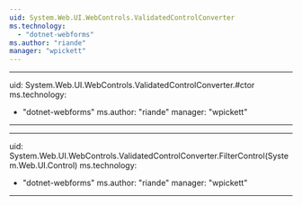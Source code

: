 ```yaml
---
uid: System.Web.UI.WebControls.ValidatedControlConverter
ms.technology: 
  - "dotnet-webforms"
ms.author: "riande"
manager: "wpickett"
---
```


---
uid: System.Web.UI.WebControls.ValidatedControlConverter.#ctor
ms.technology: 
  - "dotnet-webforms"
ms.author: "riande"
manager: "wpickett"
---

---
uid: System.Web.UI.WebControls.ValidatedControlConverter.FilterControl(System.Web.UI.Control)
ms.technology: 
  - "dotnet-webforms"
ms.author: "riande"
manager: "wpickett"
---
